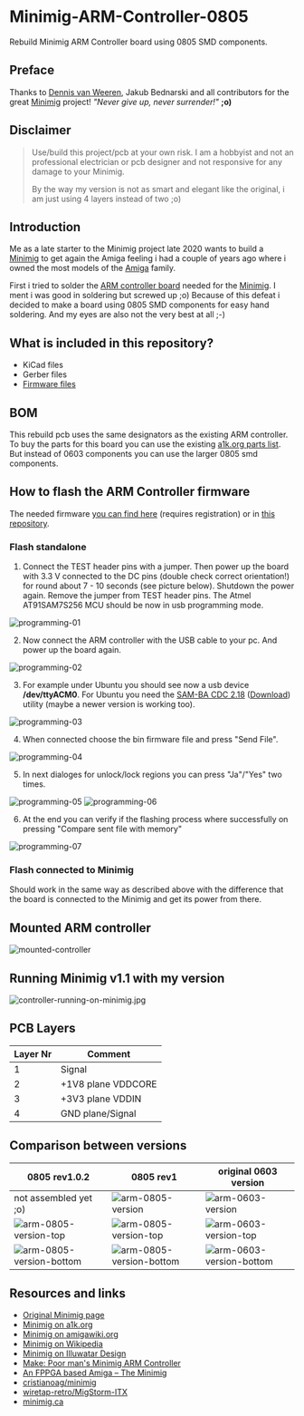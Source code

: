 # Minimig-ARM-Controller-0805

Rebuild Minimig ARM Controller board using 0805 SMD components.

## Preface

Thanks to [Dennis van Weeren](https://en.wikipedia.org/wiki/Minimig), Jakub Bednarski and all contributors for the great [Minimig](https://en.wikipedia.org/wiki/Minimig) project! 
_"Never give up, never surrender!"_ **;o)**

## Disclaimer

> Use/build this project/pcb at your own risk. I am a hobbyist and not an professional 
> electrician or pcb designer and not responsive for any damage to your Minimig.
> 
> By the way my version is not as smart and elegant like the original, i am just using 
> 4 layers instead of two ;o)

## Introduction

Me as a late starter to the Minimig project late 2020 wants to build a [Minimig](https://en.wikipedia.org/wiki/Minimig) to get again the Amiga feeling i 
had a couple of years ago where i owned the most models of the [Amiga](https://en.wikipedia.org/wiki/Amiga) family.

First i tried to solder the [ARM controller board](https://www.amigawiki.org/doku.php?id=de:expansion:storage:minimig_arm_controller) needed for the [Minimig](https://en.wikipedia.org/wiki/Minimig). I ment i was good in soldering but screwed up ;o)
Because of this defeat i decided to make a board using 0805 SMD components for easy hand soldering. And my eyes are also not the very best at all ;-)

## What is included in this repository?

* KiCad files
* Gerber files
* [Firmware files](/firmware/Readme.md)

## BOM

This rebuild pcb uses the same designators as the existing ARM controller.
To buy the parts for this board you can use the existing [a1k.org parts list](resources/minimig_arm_v11fix_bestueckung.pdf).
But instead of 0603 components you can use the larger 0805 smd components.

## How to flash the ARM Controller firmware

The needed firmware [you can find here](https://www.a1k.org/forum/index.php?threads/39601/) (requires registration) or in [this repository](/firmware/Readme.md).

### Flash standalone

1. Connect the TEST header pins with a jumper. Then power up the board with 3.3 V connected to the 
   DC pins (double check correct orientation!) for round about 7 - 10 seconds (see picture below). Shutdown the power again. 
   Remove the jumper from TEST header pins. The Atmel AT91SAM7S256 MCU should be now in usb programming mode.

![programming-01](images/programming-01.png)

2. Now connect the ARM controller with the USB cable to your pc. And power up the board again.

![programming-02](images/programming-02.png)

3. For example under Ubuntu you should see now a usb device **/dev/ttyACM0**. For 
   Ubuntu you need the [SAM-BA CDC 2.18](https://www.microchip.com/en-us/development-tool/SAM-BA-In-system-Programmer) ([Download](https://ww1.microchip.com/downloads/en/DeviceDoc/SAM-BA+v2.18+for+Linux.zip)) utility (maybe a newer version is working too).

![programming-03](images/programming-03.png)

4. When connected choose the bin firmware file and press "Send File".

![programming-04](images/programming-04.png)

5. In next dialoges for unlock/lock regions you can press "Ja"/"Yes" two times.

![programming-05](images/programming-05.png)
![programming-06](images/programming-06.png)

6. At the end you can verify if the flashing process where 
   successfully on pressing "Compare sent file with memory"

![programming-07](images/programming-07.png)


### Flash connected to Minimig

Should work in the same way as described above with the difference that the 
board is connected to the Minimig and get its power from there.

## Mounted ARM controller

![mounted-controller](images/mounted-controller.jpg)

## Running Minimig v1.1 with my version

![controller-running-on-minimig.jpg](images/controller-running-on-minimig.jpg)

## PCB Layers

Layer Nr | Comment
--- | ---
1 | Signal
2 | +1V8 plane VDDCORE
3 | +3V3 plane VDDIN
4 | GND plane/Signal

## Comparison between versions

0805 rev1.0.2 | 0805 rev1 | original 0603 version
--- |----------------------------------------------------------------| ---
not assembled yet ;o) | ![arm-0805-version](images/arm-0805-version.jpg)               | ![arm-0603-version](images/arm-0603-version.jpg)
![arm-0805-version-top](images/arm-0805-version-top-rev1.0.2.png) | ![arm-0805-version-top](images/arm-0805-version-top.png) | ![arm-0603-version-top](images/arm-0603-version-top.png)       
![arm-0805-version-bottom](images/arm-0805-version-bottom-rev1.0.2.png) | ![arm-0805-version-bottom](images/arm-0805-version-bottom.png) | ![arm-0603-version-bottom](images/arm-0603-version-bottom.png) 

## Resources and links

* [Original Minimig page](https://www.techtravels.org/wp-content/uploads/pefiles/minimig/weeren001/minimig.html)
* [Minimig on a1k.org](https://www.a1k.org/forum/index.php?forums/53/)
* [Minimig on amigawiki.org](https://www.amigawiki.org/doku.php?id=de:models:minimig)
* [Minimig on Wikipedia](https://en.wikipedia.org/wiki/Minimig)
* [Minimig on Illuwatar Design](http://www.illuwatar.se/)
* [Make: Poor man's Minimig ARM Controller](https://sweetlilmre.blogspot.com/2013/05/make-poor-mans-minimig-arm-controller.html)
* [An FPPGA based Amiga – The Minimig](https://theretrohacker.com/2022/12/20/an-fppga-based-amiga-the-minimig/)
* [cristianoag/minimig](https://github.com/cristianoag/minimig)
* [wiretap-retro/MigStorm-ITX](https://github.com/wiretap-retro/MigStorm-ITX)
* [minimig.ca](https://www.minimig.ca/index.php/software/)
